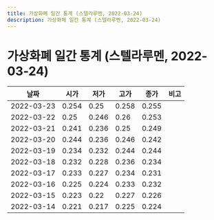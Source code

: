 ```yaml
---
title: 가상화폐 일간 통계 (스텔라루멘, 2022-03-24)
description: 가상화폐 일간 통계 (스텔라루멘, 2022-03-24)
---
```


가상화폐 일간 통계 (스텔라루멘, 2022-03-24)
===

|날짜|시가|저가|고가|종가|비고|
|--|--|--|--|--|--|
|2022-03-23|0.254|0.25|0.258|0.255|    |
|2022-03-22|0.25|0.246|0.26|0.253|    |
|2022-03-21|0.241|0.236|0.25|0.249|    |
|2022-03-20|0.244|0.236|0.246|0.242|    |
|2022-03-19|0.234|0.232|0.244|0.244|    |
|2022-03-18|0.232|0.228|0.236|0.234|    |
|2022-03-17|0.233|0.227|0.234|0.231|    |
|2022-03-16|0.225|0.224|0.233|0.232|    |
|2022-03-15|0.223|0.22|0.227|0.226|    |
|2022-03-14|0.221|0.217|0.225|0.224|    |
